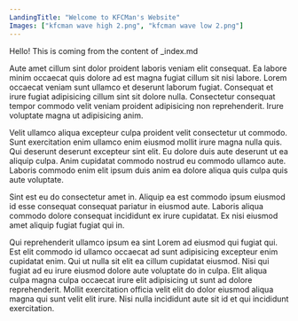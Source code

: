 ```yaml
---
LandingTitle: "Welcome to KFCMan's Website"
Images: ["kfcman wave high 2.png", "kfcman wave low 2.png"]
---
```


Hello! This is coming from the content of \_index.md

Aute amet cillum sint dolor proident laboris veniam elit consequat. Ea labore minim occaecat quis dolore ad est magna fugiat cillum sit nisi labore. Lorem occaecat veniam sunt ullamco et deserunt laborum fugiat. Consequat et irure fugiat adipisicing cillum sint sit dolore nulla. Consectetur consequat tempor commodo velit veniam proident adipisicing non reprehenderit. Irure voluptate magna ut adipisicing anim.

Velit ullamco aliqua excepteur culpa proident velit consectetur ut commodo. Sunt exercitation enim ullamco enim eiusmod mollit irure magna nulla quis. Qui deserunt deserunt excepteur sint elit. Eu dolore duis aute deserunt ut ea aliquip culpa. Anim cupidatat commodo nostrud eu commodo ullamco aute. Laboris commodo enim elit ipsum duis anim ea dolore aliqua quis culpa quis aute voluptate.

Sint est eu do consectetur amet in. Aliquip ea est commodo ipsum eiusmod id esse consequat consequat pariatur in eiusmod aute. Laboris aliqua commodo dolore consequat incididunt ex irure cupidatat. Ex nisi eiusmod amet aliquip fugiat fugiat qui in.

Qui reprehenderit ullamco ipsum ea sint Lorem ad eiusmod qui fugiat qui. Est elit commodo id ullamco occaecat ad sunt adipisicing excepteur enim cupidatat enim. Qui ut nulla sit elit ea cillum cupidatat eiusmod. Nisi qui fugiat ad eu irure eiusmod dolore aute voluptate do in culpa. Elit aliqua culpa magna culpa occaecat irure elit adipisicing ut sunt ad dolore reprehenderit. Mollit exercitation officia velit elit do dolor eiusmod aliqua magna qui sunt velit elit irure. Nisi nulla incididunt aute sit id et qui incididunt exercitation.
